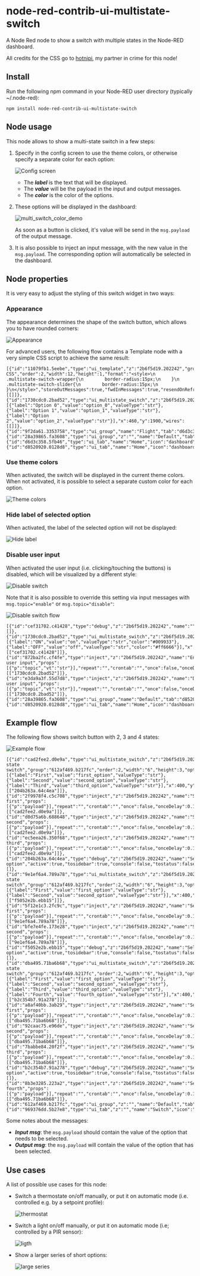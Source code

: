 # node-red-contrib-ui-multistate-switch
A Node Red node to show a switch with multiple states in the Node-RED dashboard.

All credits for the CSS go to [hotnipi](https://github.com/hotNipi), my partner in crime for this node!

## Install
Run the following npm command in your Node-RED user directory (typically ~/.node-red):
```
npm install node-red-contrib-ui-multistate-switch
```

## Node usage
This node allows to show a multi-state switch in a few steps:

1. Specify in the config screen to use the theme colors, or otherwise specify a separate color for each option:

   ![Config screen](https://user-images.githubusercontent.com/14224149/108424269-3d2d1880-7239-11eb-9b36-b125b8df632e.png)
   
   + The ***label*** is the text that will be displayed.
   + The ***value*** will be the payload in the input and output messages.
   + The ***color*** is the color of the options.

2. These options will be displayed in the dashboard:

   ![multi_switch_color_demo](https://user-images.githubusercontent.com/14224149/108424592-af056200-7239-11eb-9255-217b36a35576.gif)

   As soon as a button is clicked, it's value will be send in the `msg.payload` of the output message.
   
 3. It is also possible to inject an input message, with the new value in the `msg.payload`.  The corresponding option will automatically be selected in the dashboard.

## Node properties
It is very easy to adjust the styling of this switch widget in two ways:

### Appearance
The appearance determines the shape of the switch button, which allows you to have rounded corners:

![Appearance](https://user-images.githubusercontent.com/14224149/108561643-e4c04e80-72fe-11eb-88c3-3ea4af5256e6.png)

For advanced users, the following flow contains a Template node with a very simple CSS script to achieve the same result:
```
[{"id":"11079fb1.5eebe","type":"ui_template","z":"2b6f5d19.202242","group":"9f2da61.3353758","name":"Dashboard CSS","order":2,"width":12,"height":1,"format":"<style>\n    .multistate-switch-wrapper{\n        border-radius:15px;\n    }\n    .multistate-switch-slider{\n        border-radius:15px;\n    }\n</style>","storeOutMessages":true,"fwdInMessages":true,"resendOnRefresh":true,"templateScope":"global","x":460,"y":1960,"wires":[[]]},{"id":"1730cdc0.2bad52","type":"ui_multistate_switch","z":"2b6f5d19.202242","name":"","group":"28a39865.fa3608","order":2,"width":"9","height":0,"label":"Thermostat","options":[{"label":"Option 0","value":"option_0","valueType":"str"},{"label":"Option 1","value":"option_1","valueType":"str"},{"label":"Option 2","value":"option_2","valueType":"str"}],"x":460,"y":1900,"wires":[[]]},{"id":"9f2da61.3353758","type":"ui_group","name":"Flight","tab":"d6d3c358.5fb46","order":1,"disp":true,"width":"12","collapse":false},{"id":"28a39865.fa3608","type":"ui_group","z":"","name":"Default","tab":"d8520920.0128d8","order":1,"disp":true,"width":"9","collapse":false},{"id":"d6d3c358.5fb46","type":"ui_tab","name":"Home","icon":"dashboard","order":1,"disabled":false,"hidden":false},{"id":"d8520920.0128d8","type":"ui_tab","name":"Home","icon":"dashboard","disabled":false,"hidden":false}]
```

### Use theme colors
When activated, the switch will be displayed in the current theme colors.  When not activated, it is possible to select a separate custom color for each option.

![Theme colors](https://user-images.githubusercontent.com/14224149/108561941-60ba9680-72ff-11eb-9232-08549bd24172.png)

### Hide label of selected option
When activated, the label of the selected option will not be displayed:

![Hide label](https://user-images.githubusercontent.com/14224149/108561285-42a06680-72fe-11eb-916e-4f8a49a26a61.png)

### Disable user input
When activated the user input (i.e. clicking/touching the buttons) is disabled, which will be visualized by a different style:

![Disable switch](https://user-images.githubusercontent.com/14224149/109054522-3f322400-76de-11eb-89f5-18499a88c1bf.png)

Note that it is also possible to override this setting via input messages with `msg.topic="enable"` or `msg.topic="disable"`:

![Disable switch flow](https://user-images.githubusercontent.com/14224149/109054012-a8656780-76dd-11eb-8abc-742627f5af95.png)
```
[{"id":"cef31702.c41428","type":"debug","z":"2b6f5d19.202242","name":"","active":true,"tosidebar":true,"console":false,"tostatus":false,"complete":"false","statusVal":"","statusType":"auto","x":670,"y":1900,"wires":[]},{"id":"1730cdc0.2bad52","type":"ui_multistate_switch","z":"2b6f5d19.202242","name":"","group":"28a39865.fa3608","order":2,"width":"4","height":0,"label":"Thermostat","rounded":true,"useThemeColors":false,"hideSelectedLabel":false,"disableUserInput":true,"options":[{"label":"ON","value":"on","valueType":"str","color":"#009933"},{"label":"OFF","value":"off","valueType":"str","color":"#ff6666"}],"x":458,"y":1900,"wires":[["cef31702.c41428"]]},{"id":"872ba2fc.cf4fe","type":"inject","z":"2b6f5d19.202242","name":"Enable user input","props":[{"p":"topic","vt":"str"}],"repeat":"","crontab":"","once":false,"onceDelay":0.1,"topic":"enable","x":240,"y":1900,"wires":[["1730cdc0.2bad52"]]},{"id":"e3da9a3f.55d7d8","type":"inject","z":"2b6f5d19.202242","name":"Disable user input","props":[{"p":"topic","vt":"str"}],"repeat":"","crontab":"","once":false,"onceDelay":0.1,"topic":"disable","x":230,"y":1940,"wires":[["1730cdc0.2bad52"]]},{"id":"28a39865.fa3608","type":"ui_group","name":"Default","tab":"d8520920.0128d8","order":1,"disp":true,"width":"9","collapse":false},{"id":"d8520920.0128d8","type":"ui_tab","name":"Home","icon":"dashboard","disabled":false,"hidden":false}]
```

## Example flow

The following flow shows switch button with 2, 3 and 4 states:

![Example flow](https://user-images.githubusercontent.com/14224149/107993849-bb8c7f00-6fdb-11eb-8554-37f1064ce182.png)
```
[{"id":"cad2fee2.d0e9a","type":"ui_multistate_switch","z":"2b6f5d19.202242","name":"3-state switch","group":"612af469.b217fc","order":2,"width":"6","height":3,"options":[{"label":"First","value":"first_option","valueType":"str"},{"label":"Second","value":"second_option","valueType":"str"},{"label":"Third","value":"third_option","valueType":"str"}],"x":400,"y":2220,"wires":[["204b263a.64c4ea"]]},{"id":"2f9978f4.c5c708","type":"inject","z":"2b6f5d19.202242","name":"Select first","props":[{"p":"payload"}],"repeat":"","crontab":"","once":false,"onceDelay":0.1,"topic":"","payload":"first_option","payloadType":"str","x":180,"y":2220,"wires":[["cad2fee2.d0e9a"]]},{"id":"d0d75a6b.688648","type":"inject","z":"2b6f5d19.202242","name":"Select second","props":[{"p":"payload"}],"repeat":"","crontab":"","once":false,"onceDelay":0.1,"topic":"","payload":"second_option","payloadType":"str","x":190,"y":2260,"wires":[["cad2fee2.d0e9a"]]},{"id":"ec5eea26.350f68","type":"inject","z":"2b6f5d19.202242","name":"Select third","props":[{"p":"payload"}],"repeat":"","crontab":"","once":false,"onceDelay":0.1,"topic":"","payload":"third_option","payloadType":"str","x":190,"y":2300,"wires":[["cad2fee2.d0e9a"]]},{"id":"204b263a.64c4ea","type":"debug","z":"2b6f5d19.202242","name":"Selected option","active":true,"tosidebar":true,"console":false,"tostatus":false,"complete":"payload","targetType":"msg","statusVal":"","statusType":"auto","x":620,"y":2220,"wires":[]},{"id":"9e1ef6a4.789a78","type":"ui_multistate_switch","z":"2b6f5d19.202242","name":"2-state switch","group":"612af469.b217fc","order":2,"width":"6","height":3,"options":[{"label":"First","value":"first_option","valueType":"str"},{"label":"Second","value":"second_option","valueType":"str"}],"x":400,"y":2100,"wires":[["f5052e2b.ebb15"]]},{"id":"5f12e1c3.2fc9c","type":"inject","z":"2b6f5d19.202242","name":"Select first","props":[{"p":"payload"}],"repeat":"","crontab":"","once":false,"onceDelay":0.1,"topic":"","payload":"first_option","payloadType":"str","x":180,"y":2100,"wires":[["9e1ef6a4.789a78"]]},{"id":"bfe7e4fe.173e28","type":"inject","z":"2b6f5d19.202242","name":"Select second","props":[{"p":"payload"}],"repeat":"","crontab":"","once":false,"onceDelay":0.1,"topic":"","payload":"second_option","payloadType":"str","x":190,"y":2140,"wires":[["9e1ef6a4.789a78"]]},{"id":"f5052e2b.ebb15","type":"debug","z":"2b6f5d19.202242","name":"Selected option","active":true,"tosidebar":true,"console":false,"tostatus":false,"complete":"payload","targetType":"msg","statusVal":"","statusType":"auto","x":600,"y":2100,"wires":[]},{"id":"dba495.71ba6b68","type":"ui_multistate_switch","z":"2b6f5d19.202242","name":"4-state switch","group":"612af469.b217fc","order":2,"width":"6","height":3,"options":[{"label":"First","value":"first_option","valueType":"str"},{"label":"Second","value":"second_option","valueType":"str"},{"label":"Third","value":"third_option","valueType":"str"},{"label":"Fourth","value":"fourth_option","valueType":"str"}],"x":400,"y":2360,"wires":[["b2c354b7.91a278"]]},{"id":"a8af40bb.3ab29","type":"inject","z":"2b6f5d19.202242","name":"Select first","props":[{"p":"payload"}],"repeat":"","crontab":"","once":false,"onceDelay":0.1,"topic":"","payload":"first_option","payloadType":"str","x":180,"y":2360,"wires":[["dba495.71ba6b68"]]},{"id":"92caac75.e96de","type":"inject","z":"2b6f5d19.202242","name":"Select second","props":[{"p":"payload"}],"repeat":"","crontab":"","once":false,"onceDelay":0.1,"topic":"","payload":"second_option","payloadType":"str","x":190,"y":2400,"wires":[["dba495.71ba6b68"]]},{"id":"7babbe84.20f2f","type":"inject","z":"2b6f5d19.202242","name":"Select third","props":[{"p":"payload"}],"repeat":"","crontab":"","once":false,"onceDelay":0.1,"topic":"","payload":"third_option","payloadType":"str","x":190,"y":2440,"wires":[["dba495.71ba6b68"]]},{"id":"b2c354b7.91a278","type":"debug","z":"2b6f5d19.202242","name":"Selected option","active":true,"tosidebar":true,"console":false,"tostatus":false,"complete":"payload","targetType":"msg","statusVal":"","statusType":"auto","x":620,"y":2360,"wires":[]},{"id":"8b3e3285.223a2","type":"inject","z":"2b6f5d19.202242","name":"Select fourth","props":[{"p":"payload"}],"repeat":"","crontab":"","once":false,"onceDelay":0.1,"topic":"","payload":"fourth_option","payloadType":"str","x":190,"y":2480,"wires":[["dba495.71ba6b68"]]},{"id":"612af469.b217fc","type":"ui_group","z":"","name":"Default","tab":"969376dd.5b27e8","order":1,"disp":true,"width":"6","collapse":false},{"id":"969376dd.5b27e8","type":"ui_tab","z":"","name":"Switch","icon":"dashboard","disabled":false,"hidden":false}]
```

Some notes about the messages:
+ ***Input msg***: the `msg.payload` should contain the value of the option that needs to be selected.
+ ***Output msg***: the `msg.payload` will contain the value of the option that has been selected.

## Use cases
A list of possible use cases for this node:

+ Switch a thermostate on/off manually, or put it on automatic mode (i.e. controlled e.g. by a setpoint profile):

   ![thermostat](https://user-images.githubusercontent.com/14224149/107996107-de209700-6fdf-11eb-9ff4-4974e8cbe9bf.png)

+ Switch a light on/off manually, or put it on automatic mode (i.e; controlled by a PIR sensor):

   ![ligth](https://user-images.githubusercontent.com/14224149/107996070-ca753080-6fdf-11eb-96cd-09907673487d.png)

+ Show a larger series of short options:

    ![large series](https://user-images.githubusercontent.com/14224149/108268345-aa26ac80-716c-11eb-9e26-c437d2a243c2.png)
